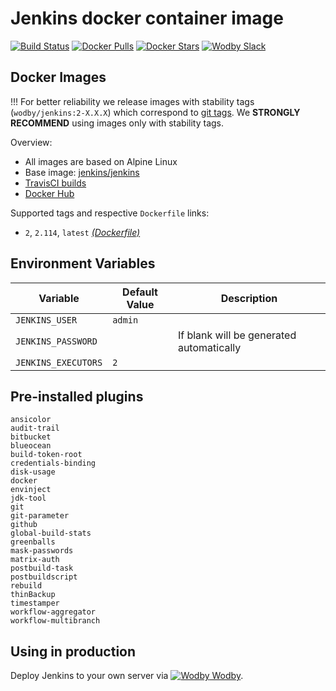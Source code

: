 # Jenkins docker container image

[![Build Status](https://travis-ci.org/wodby/jenkins.svg?branch=master)](https://travis-ci.org/wodby/jenkins)
[![Docker Pulls](https://img.shields.io/docker/pulls/wodby/jenkins.svg)](https://hub.docker.com/r/wodby/jenkins)
[![Docker Stars](https://img.shields.io/docker/stars/wodby/jenkins.svg)](https://hub.docker.com/r/wodby/jenkins)
[![Wodby Slack](http://slack.wodby.com/badge.svg)](http://slack.wodby.com)

## Docker Images

!!! For better reliability we release images with stability tags (`wodby/jenkins:2-X.X.X`) which correspond to [git tags](https://github.com/wodby/jenkins/releases). We **STRONGLY RECOMMEND** using images only with stability tags. 

Overview:

* All images are based on Alpine Linux
* Base image: [jenkins/jenkins](https://hub.docker.com/r/jenkins/jenkins)
* [TravisCI builds](https://travis-ci.org/wodby/jenkins) 
* [Docker Hub](https://hub.docker.com/r/wodby/jenkins)

Supported tags and respective `Dockerfile` links:

* `2`, `2.114`, `latest` [_(Dockerfile)_](https://github.com/wodby/jenkins/tree/master/Dockerfile)

## Environment Variables

| Variable            | Default Value | Description                              |
| ------------------- | ------------- | ---------------------------------------- |
| `JENKINS_USER`      | `admin`       |                                          |
| `JENKINS_PASSWORD`  |               | If blank will be generated automatically |
| `JENKINS_EXECUTORS` | `2`           |                                          |

## Pre-installed plugins

```
ansicolor
audit-trail
bitbucket
blueocean
build-token-root
credentials-binding
disk-usage
docker
envinject
jdk-tool
git
git-parameter
github
global-build-stats
greenballs
mask-passwords
matrix-auth
postbuild-task
postbuildscript
rebuild
thinBackup
timestamper
workflow-aggregator
workflow-multibranch
```

## Using in production

Deploy Jenkins to your own server via [![Wodby](https://www.google.com/s2/favicons?domain=wodby.com) Wodby](https://cloud.wodby.com/stackhub/8f8e26e8-7600-46f9-b476-477e43ed0c1c/overview).